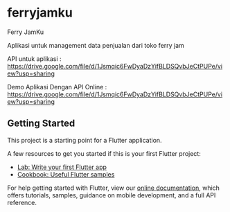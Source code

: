 # ferryjamku

Ferry JamKu

Aplikasi untuk management data penjualan dari toko ferry jam

API untuk aplikasi : https://drive.google.com/file/d/1Jsmqic6FwDyaDzYifBLDSQvbJeCtPUPe/view?usp=sharing

Demo Aplikasi Dengan API Online : https://drive.google.com/file/d/1Jsmqic6FwDyaDzYifBLDSQvbJeCtPUPe/view?usp=sharing

## Getting Started

This project is a starting point for a Flutter application.

A few resources to get you started if this is your first Flutter project:

- [Lab: Write your first Flutter app](https://flutter.dev/docs/get-started/codelab)
- [Cookbook: Useful Flutter samples](https://flutter.dev/docs/cookbook)

For help getting started with Flutter, view our
[online documentation](https://flutter.dev/docs), which offers tutorials,
samples, guidance on mobile development, and a full API reference.
